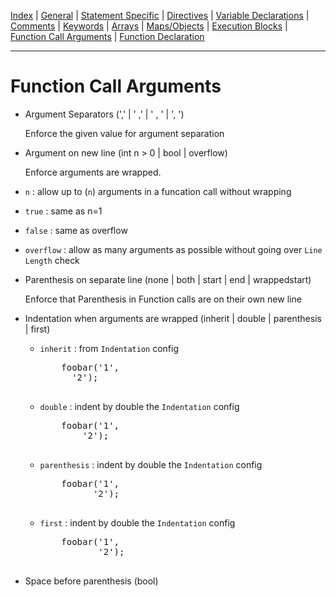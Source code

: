 [Index](README.md) |
[General](general.md) |
[Statement Specific](statement.md) |
[Directives](directive.md) |
[Variable Declarations](variable.md) |
[Comments](comment.md) |
[Keywords](keyword.md) |
[Arrays](array.md) |
[Maps/Objects](map.md) |
[Execution Blocks](block.md) |
[Function Call Arguments](call.md) |
[Function Declaration](function.md)

---
# Function Call Arguments
- Argument Separators (',' | ' ,' | ' , ' | ', ')

   Enforce the given value for argument separation

- Argument on new line (int n > 0 | bool | overflow)

   Enforce arguments are wrapped. 
 - `n` : allow up to (`n`) arguments in a funcation call without wrapping

 - `true` : same as n=1

 - `false` : same as overflow

 - `overflow` : allow as many arguments as possible without going over `Line Length` check

- Parenthesis on separate line  (none | both | start | end | wrappedstart)

   Enforce that Parenthesis in Function calls are on their own new line

- Indentation when arguments are wrapped  (inherit | double | parenthesis | first)
  - `inherit` : from `Indentation` config
      <pre>
        foobar('1',
          '2');
      </pre>

  - `double` : indent by double the `Indentation` config
      <pre>
        foobar('1',
            '2');
      </pre>

  - `parenthesis` : indent by double the `Indentation` config
      <pre>
        foobar('1',
              '2');
      </pre>

  - `first` : indent by double the `Indentation` config
      <pre>
        foobar('1',
               '2');
      </pre>

- Space before parenthesis (bool)
